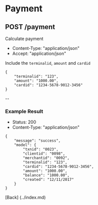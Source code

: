 # Payment
## POST /payment

Calculate payment

* Content-Type: "application/json"
* Accept:  "application/json"

Include the `terminalid`, `amount` and `cardid`

```
{
	"terminalid": "123",
	"amount": "1000.00",
	"cardid": "1234-5678-9012-3456"
}
```

--

### Example Result

* Status: 200
* Content-Type: "application/json"

```
{
	"message": "success",
	"model": {
		"txnid": "0023",
		"clientid": "0098",
		"merchantid": "0092",
		"terminalid": "123",
		"cardid": "1234-5678-9012-3456",
		"amount": "1000.00",
		"balance": "1000.00",		
		"created": "12/11/2017"
	}
}
```
[Back] (../index.md)